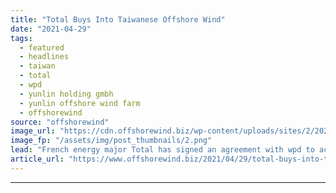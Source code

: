 ```yaml
---
title: "Total Buys Into Taiwanese Offshore Wind"
date: "2021-04-29"
tags: 
  - featured
  - headlines
  - taiwan
  - total
  - wpd
  - yunlin holding gmbh
  - yunlin offshore wind farm
  - offshorewind
source: "offshorewind"
image_url: "https://cdn.offshorewind.biz/wp-content/uploads/sites/2/2021/04/29102503/Siemens-Gamesa_First-wind-turbine-at-Yunlin-OWF1.png"
image_fp: "/assets/img/post_thumbnails/2.png"
lead: "French energy major Total has signed an agreement with wpd to acquire a 23"
article_url: "https://www.offshorewind.biz/2021/04/29/total-buys-into-taiwanese-offshore-wind/"
---
```


---
